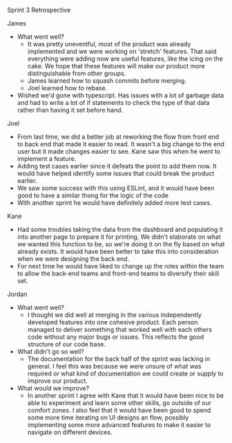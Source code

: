 Sprint 3 Retrospective

James

- What went well?
  - It was pretty uneventful, most of the product was already implemented and we were working on &#39;stretch&#39; features. That said everything were adding now are useful features, like the icing on the cake. We hope that these features will make our product more distinguishable from other groups.
  - James learned how to squash commits before merging.
  - Joel learned how to rebase.
- Wished we&#39;d gone with typescript. Has issues with a lot of garbage data and had to write a lot of if statements to check the type of that data rather than having it set before hand.

Joel

- From last time, we did a better job at reworking the flow from front end to back end that made it easier to read. It wasn&#39;t a big change to the end user but it made changes easier to see. Kane saw this when he went to implement a feature.
- Adding test cases earlier since it defeats the point to add them now. It would have helped identify some issues that could break the product earlier.
- We saw some success with this using ESLint, and it would have been good to have a similar thong for the logic of the code
- With another sprint he would have definitely added more test cases.

Kane

- Had some troubles taking the data from the dashboard and populating it into another page to prepare it for printing. We didn&#39;t elaborate on what we wanted this function to be, so we&#39;re doing it on the fly based on what already exists. It would have been better to take this into consideration when we were designing the back end.
- For next time he would have liked to change up the roles within the team to allow the back-end teams and front-end teams to diversify their skill set.

Jordan

- What went well?
  - I thought we did well at merging in the various independently developed features into one cohesive product. Each person managed to deliver something that worked well with each others code without any major bugs or issues. This reflects the good structure of our code base.
- What didn&#39;t go so well?
  - The documentation for the back half of the sprint was lacking in general. I feel this was because we were unsure of what was required or what kind of documentation we could create or supply to improve our product.
- What would we improve?
  - In another sprint I agree with Kane that it would have been nice to be able to experiment and learn some other skills, go outside of our comfort zones. I also feel that it would have been good to spend some more time iterating on UI designs an flow, possibly implementing some more advanced features to make it easier to navigate on different devices.
